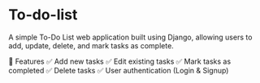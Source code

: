 # To-do-list
A simple To-Do List web application built using Django, allowing users to add, update, delete, and mark tasks as complete.

🚀 Features
✅ Add new tasks
✅ Edit existing tasks
✅ Mark tasks as completed
✅ Delete tasks
✅ User authentication (Login & Signup)
